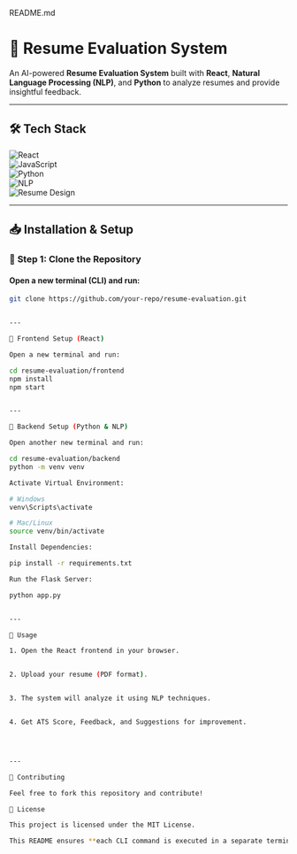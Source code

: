 README.md

# 📄 Resume Evaluation System  

An AI-powered **Resume Evaluation System** built with **React**, **Natural Language Processing (NLP)**, and **Python** to analyze resumes and provide insightful feedback.  

---

## 🛠️ Tech Stack  

![React](https://img.shields.io/badge/React-61DAFB?style=for-the-badge&logo=react&logoColor=black)  
![JavaScript](https://img.shields.io/badge/JavaScript-F7DF1E?style=for-the-badge&logo=javascript&logoColor=black)  
![Python](https://img.shields.io/badge/Python-3776AB?style=for-the-badge&logo=python&logoColor=white)  
![NLP](https://img.shields.io/badge/NLP-FF6F00?style=for-the-badge&logo=ai&logoColor=white)  
![Resume Design](https://img.shields.io/badge/Resume%20Design-8A2BE2?style=for-the-badge&logo=adobe&logoColor=white)  

---

## 📥 Installation & Setup  

### 🔹 **Step 1: Clone the Repository**  
#### Open a **new terminal (CLI)** and run:  
```sh
git clone https://github.com/your-repo/resume-evaluation.git


---

🔹 Frontend Setup (React)

Open a new terminal and run:

cd resume-evaluation/frontend
npm install
npm start


---

🔹 Backend Setup (Python & NLP)

Open another new terminal and run:

cd resume-evaluation/backend
python -m venv venv

Activate Virtual Environment:

# Windows
venv\Scripts\activate

# Mac/Linux
source venv/bin/activate

Install Dependencies:

pip install -r requirements.txt

Run the Flask Server:

python app.py


---

🎯 Usage

1. Open the React frontend in your browser.


2. Upload your resume (PDF format).


3. The system will analyze it using NLP techniques.


4. Get ATS Score, Feedback, and Suggestions for improvement.




---

📌 Contributing

Feel free to fork this repository and contribute!

📜 License

This project is licensed under the MIT License.

This README ensures **each CLI command is executed in a separate terminal** for better clarity.

